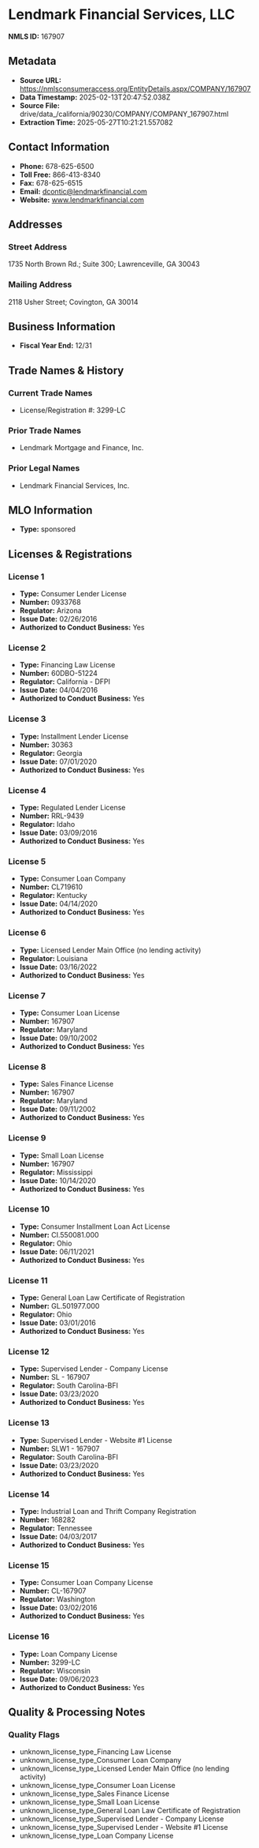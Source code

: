 # Lendmark Financial Services, LLC

**NMLS ID:** 167907

## Metadata
- **Source URL:** https://nmlsconsumeraccess.org/EntityDetails.aspx/COMPANY/167907
- **Data Timestamp:** 2025-02-13T20:47:52.038Z
- **Source File:** drive/data_/california/90230/COMPANY/COMPANY_167907.html
- **Extraction Time:** 2025-05-27T10:21:21.557082

## Contact Information
- **Phone:** 678-625-6500
- **Toll Free:** 866-413-8340
- **Fax:** 678-625-6515
- **Email:** dcontic@lendmarkfinancial.com
- **Website:** www.lendmarkfinancial.com

## Addresses
### Street Address
1735 North Brown Rd.; Suite 300; Lawrenceville, GA 30043

### Mailing Address
2118 Usher Street; Covington, GA 30014

## Business Information
- **Fiscal Year End:** 12/31

## Trade Names & History
### Current Trade Names
- License/Registration #: 3299-LC

### Prior Trade Names
- Lendmark Mortgage and Finance, Inc.

### Prior Legal Names
- Lendmark Financial Services, Inc.

## MLO Information
- **Type:** sponsored

## Licenses & Registrations

### License 1
- **Type:** Consumer Lender License
- **Number:** 0933768
- **Regulator:** Arizona
- **Issue Date:** 02/26/2016
- **Authorized to Conduct Business:** Yes

### License 2
- **Type:** Financing Law License
- **Number:** 60DBO-51224
- **Regulator:** California - DFPI
- **Issue Date:** 04/04/2016
- **Authorized to Conduct Business:** Yes

### License 3
- **Type:** Installment Lender License
- **Number:** 30363
- **Regulator:** Georgia
- **Issue Date:** 07/01/2020
- **Authorized to Conduct Business:** Yes

### License 4
- **Type:** Regulated Lender License
- **Number:** RRL-9439
- **Regulator:** Idaho
- **Issue Date:** 03/09/2016
- **Authorized to Conduct Business:** Yes

### License 5
- **Type:** Consumer Loan Company
- **Number:** CL719610
- **Regulator:** Kentucky
- **Issue Date:** 04/14/2020
- **Authorized to Conduct Business:** Yes

### License 6
- **Type:** Licensed Lender Main Office (no lending activity)
- **Regulator:** Louisiana
- **Issue Date:** 03/16/2022
- **Authorized to Conduct Business:** Yes

### License 7
- **Type:** Consumer Loan License
- **Number:** 167907
- **Regulator:** Maryland
- **Issue Date:** 09/10/2002
- **Authorized to Conduct Business:** Yes

### License 8
- **Type:** Sales Finance License
- **Number:** 167907
- **Regulator:** Maryland
- **Issue Date:** 09/11/2002
- **Authorized to Conduct Business:** Yes

### License 9
- **Type:** Small Loan License
- **Number:** 167907
- **Regulator:** Mississippi
- **Issue Date:** 10/14/2020
- **Authorized to Conduct Business:** Yes

### License 10
- **Type:** Consumer Installment Loan Act License
- **Number:** CI.550081.000
- **Regulator:** Ohio
- **Issue Date:** 06/11/2021
- **Authorized to Conduct Business:** Yes

### License 11
- **Type:** General Loan Law Certificate of Registration
- **Number:** GL.501977.000
- **Regulator:** Ohio
- **Issue Date:** 03/01/2016
- **Authorized to Conduct Business:** Yes

### License 12
- **Type:** Supervised Lender - Company License
- **Number:** SL - 167907
- **Regulator:** South Carolina-BFI
- **Issue Date:** 03/23/2020
- **Authorized to Conduct Business:** Yes

### License 13
- **Type:** Supervised Lender - Website #1 License
- **Number:** SLW1 - 167907
- **Regulator:** South Carolina-BFI
- **Issue Date:** 03/23/2020
- **Authorized to Conduct Business:** Yes

### License 14
- **Type:** Industrial Loan and Thrift Company Registration
- **Number:** 168282
- **Regulator:** Tennessee
- **Issue Date:** 04/03/2017
- **Authorized to Conduct Business:** Yes

### License 15
- **Type:** Consumer Loan Company License
- **Number:** CL-167907
- **Regulator:** Washington
- **Issue Date:** 03/02/2016
- **Authorized to Conduct Business:** Yes

### License 16
- **Type:** Loan Company License
- **Number:** 3299-LC
- **Regulator:** Wisconsin
- **Issue Date:** 09/06/2023
- **Authorized to Conduct Business:** Yes

## Quality & Processing Notes
### Quality Flags
- unknown_license_type_Financing Law License
- unknown_license_type_Consumer Loan Company
- unknown_license_type_Licensed Lender Main Office (no lending activity)
- unknown_license_type_Consumer Loan License
- unknown_license_type_Sales Finance License
- unknown_license_type_Small Loan License
- unknown_license_type_General Loan Law Certificate of Registration
- unknown_license_type_Supervised Lender - Company License
- unknown_license_type_Supervised Lender - Website #1 License
- unknown_license_type_Loan Company License
